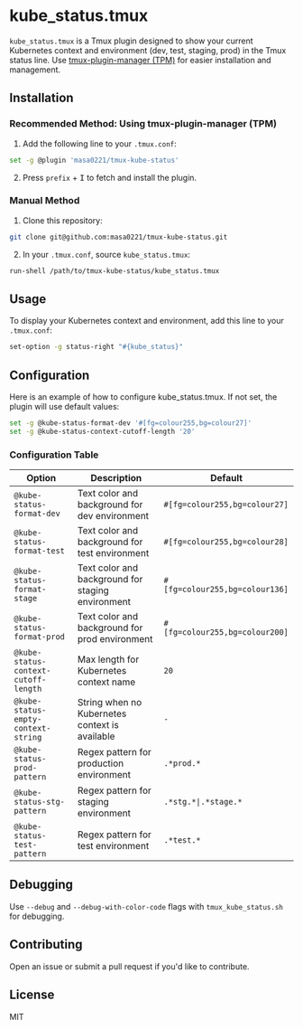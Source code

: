 # kube_status.tmux

`kube_status.tmux` is a Tmux plugin designed to show your current Kubernetes context and environment (dev, test, staging, prod) in the Tmux status line. Use [tmux-plugin-manager (TPM)](https://github.com/tmux-plugins/tpm) for easier installation and management.

## Installation

### Recommended Method: Using tmux-plugin-manager (TPM)

1. Add the following line to your `.tmux.conf`:

```bash
set -g @plugin 'masa0221/tmux-kube-status'
```

2. Press `prefix` + <kbd>I</kbd> to fetch and install the plugin.

### Manual Method

1. Clone this repository:

```bash
git clone git@github.com:masa0221/tmux-kube-status.git
```

2. In your `.tmux.conf`, source `kube_status.tmux`:

```bash
run-shell /path/to/tmux-kube-status/kube_status.tmux
```

## Usage

To display your Kubernetes context and environment, add this line to your `.tmux.conf`:

```bash
set-option -g status-right "#{kube_status}"
```

## Configuration

Here is an example of how to configure kube_status.tmux. If not set, the plugin will use default values:

```bash
set -g @kube-status-format-dev '#[fg=colour255,bg=colour27]'
set -g @kube-status-context-cutoff-length '20'
```

### Configuration Table

| Option                              | Description                                          | Default              |
|-------------------------------------|------------------------------------------------------|----------------------|
| `@kube-status-format-dev`           | Text color and background for dev environment        | `#[fg=colour255,bg=colour27]` |
| `@kube-status-format-test`          | Text color and background for test environment       | `#[fg=colour255,bg=colour28]` |
| `@kube-status-format-stage`         | Text color and background for staging environment    | `#[fg=colour255,bg=colour136]` |
| `@kube-status-format-prod`          | Text color and background for prod environment       | `#[fg=colour255,bg=colour200]` |
| `@kube-status-context-cutoff-length`| Max length for Kubernetes context name               | `20`                  |
| `@kube-status-empty-context-string` | String when no Kubernetes context is available       | `-`                   |
| `@kube-status-prod-pattern`         | Regex pattern for production environment             | `.*prod.*`            |
| `@kube-status-stg-pattern`          | Regex pattern for staging environment                | `.*stg.*\|.*stage.*`  |
| `@kube-status-test-pattern`         | Regex pattern for test environment                   | `.*test.*`            |

## Debugging

Use `--debug` and `--debug-with-color-code` flags with `tmux_kube_status.sh` for debugging.

## Contributing

Open an issue or submit a pull request if you'd like to contribute.

## License

MIT
